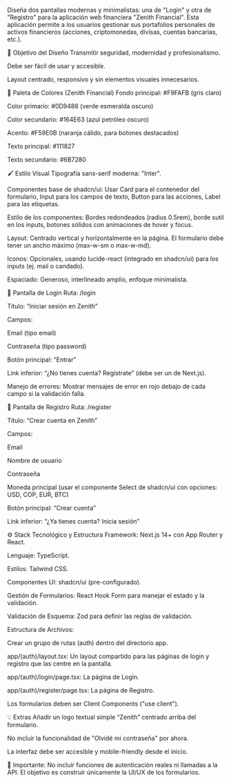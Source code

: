 Diseña dos pantallas modernas y minimalistas: una de "Login" y otra de "Registro" para la aplicación web financiera "Zenith Financial". Esta aplicación permite a los usuarios gestionar sus portafolios personales de activos financieros (acciones, criptomonedas, divisas, cuentas bancarias, etc.).

🎯 Objetivo del Diseño
Transmitir seguridad, modernidad y profesionalismo.

Debe ser fácil de usar y accesible.

Layout centrado, responsivo y sin elementos visuales innecesarios.

🎨 Paleta de Colores (Zenith Financial)
Fondo principal: #F9FAFB (gris claro)

Color primario: #0D9488 (verde esmeralda oscuro)

Color secundario: #164E63 (azul petróleo oscuro)

Acento: #F59E0B (naranja cálido, para botones destacados)

Texto principal: #111827

Texto secundario: #6B7280

🖌️ Estilo Visual
Tipografía sans-serif moderna: "Inter".

Componentes base de shadcn/ui: Usar Card para el contenedor del formulario, Input para los campos de texto, Button para las acciones, Label para las etiquetas.

Estilo de los componentes: Bordes redondeados (radius 0.5rem), borde sutil en los inputs, botones sólidos con animaciones de hover y focus.

Layout: Centrado vertical y horizontalmente en la página. El formulario debe tener un ancho máximo (max-w-sm o max-w-md).

Iconos: Opcionales, usando lucide-react (integrado en shadcn/ui) para los inputs (ej. mail o candado).

Espaciado: Generoso, interlineado amplio, enfoque minimalista.

📱 Pantalla de Login
Ruta: /login

Título: “Iniciar sesión en Zenith”

Campos:

Email (tipo email)

Contraseña (tipo password)

Botón principal: “Entrar”

Link inferior: “¿No tienes cuenta? Regístrate” (debe ser un <Link> de Next.js).

Manejo de errores: Mostrar mensajes de error en rojo debajo de cada campo si la validación falla.

📝 Pantalla de Registro
Ruta: /register

Título: “Crear cuenta en Zenith”

Campos:

Email

Nombre de usuario

Contraseña

Moneda principal (usar el componente Select de shadcn/ui con opciones: USD, COP, EUR, BTC)

Botón principal: “Crear cuenta”

Link inferior: “¿Ya tienes cuenta? Inicia sesión”

⚙️ Stack Tecnológico y Estructura
Framework: Next.js 14+ con App Router y React.

Lenguaje: TypeScript.

Estilos: Tailwind CSS.

Componentes UI: shadcn/ui (pre-configurado).

Gestión de Formularios: React Hook Form para manejar el estado y la validación.

Validación de Esquema: Zod para definir las reglas de validación.

Estructura de Archivos:

Crear un grupo de rutas (auth) dentro del directorio app.

app/(auth)/layout.tsx: Un layout compartido para las páginas de login y registro que las centre en la pantalla.

app/(auth)/login/page.tsx: La página de Login.

app/(auth)/register/page.tsx: La página de Registro.

Los formularios deben ser Client Components ("use client").

💡 Extras
Añadir un logo textual simple “Zenith” centrado arriba del formulario.

No incluir la funcionalidad de "Olvidé mi contraseña" por ahora.

La interfaz debe ser accesible y mobile-friendly desde el inicio.

🚫 Importante: No incluir funciones de autenticación reales ni llamadas a la API. El objetivo es construir únicamente la UI/UX de los formularios.
